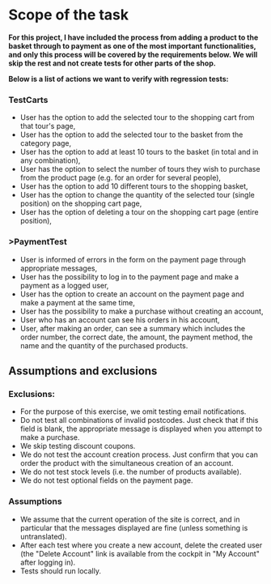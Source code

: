 # Scope of the task



**For this project, I have included the process from adding a product to the basket through to payment as one of the most important functionalities,
and only this process will be covered by the requirements below. We will skip the rest and not create tests for other parts of the shop.**

**Below is a list of actions we want to verify with regression tests:**


### TestCarts
- User has the option to add the selected tour to the shopping cart from that tour's page,
- User has the option to add the selected tour to the basket from the category page,
- User has the option to add at least 10 tours to the basket (in total and in any combination),
- User has the option to select the number of tours they wish to purchase from the product page (e.g. for an order for several people),
- User has the option to add 10 different tours to the shopping basket,
- User has the option to change the quantity of the selected tour (single position) on the shopping cart page,
- User has the option of deleting a tour on the shopping cart page (entire position),

### >PaymentTest
- User is informed of errors in the form on the payment page through appropriate messages,
- User has the possibility to log in to the payment page and make a payment as a logged user,
- User has the option to create an account on the payment page and make a payment at the same time,
- User has the possibility to make a purchase without creating an account,
- User who has an account can see his orders in his account,
- User, after making an order, can see a summary which includes the order number, the correct date, the amount, the payment method, the name and the 
  quantity of the purchased products.

## Assumptions and exclusions

### **Exclusions:**

- For the purpose of this exercise, we omit testing email notifications.
- Do not test all combinations of invalid postcodes. Just check that if this field is blank, the appropriate message is displayed when you attempt 
  to make a purchase.
- We skip testing discount coupons.
- We do not test the account creation process. Just confirm that you can order the product with the simultaneous creation of an account.
- We do not test stock levels (i.e. the number of products available).
- We do not test optional fields on the payment page.

### **Assumptions**

- We assume that the current operation of the site is correct, and in particular that the messages displayed are fine (unless something is 
untranslated).
- After each test where you create a new account, delete the created user (the "Delete Account" link is available from the cockpit in "My Account" 
  after logging in).
- Tests should run locally.